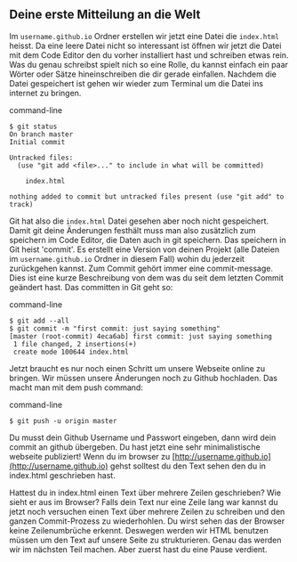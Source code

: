 ## Deine erste Mitteilung an die Welt

Im `username.github.io` Ordner erstellen wir jetzt eine Datei die `index.html` heisst. Da eine leere Datei nicht so interessant ist öffnen wir jetzt die Datei mit dem Code Editor den du vorher installiert hast und schreiben etwas rein. Was du genau schreibst spielt nich so eine Rolle, du kannst einfach ein paar Wörter oder Sätze hineinschreiben die dir gerade einfallen. Nachdem die Datei gespeichert ist gehen wir wieder zum Terminal um die Datei ins internet zu bringen.

command-line

```
$ git status
On branch master
Initial commit

Untracked files:
  (use "git add <file>..." to include in what will be committed)

    index.html

nothing added to commit but untracked files present (use "git add" to track)
```

Git hat also die `index.html` Datei gesehen aber noch nicht gespeichert. Damit git deine Änderungen festhält muss man also zusätzlich zum speichern im Code Editor, die Daten auch in git speichern. Das speichern in Git heist 'commit'. Es erstellt eine Version von deinen Projekt \(alle Dateien im `username.github.io` Ordner in diesem Fall\) wohin du jederzeit zurückgehen kannst. Zum Commit gehört immer eine commit-message. Dies ist eine kurze Beschreibung von dem was du seit dem letzten Commit geändert hast. Das committen in Git geht so:

command-line

```
$ git add --all
$ git commit -m "first commit: just saying something"
[master (root-commit) 4eca6ab] first commit: just saying something
 1 file changed, 2 insertions(+)
 create mode 100644 index.html
```

Jetzt braucht es nur noch einen Schritt um unsere Webseite online zu bringen. Wir müssen unsere Änderungen noch zu Github hochladen. Das macht man mit dem push command:

command-line

```
$ git push -u origin master
```

Du musst dein Github Username und Passwort eingeben, dann wird dein commit an github übergeben. Du hast jetzt eine sehr minimalistische webseite publiziert! Wenn du im browser zu [http://username.github.io](http://username.github.io) gehst solltest du den Text sehen den du in index.html geschrieben hast.

Hattest du in index.html einen Text über mehrere Zeilen geschrieben? Wie sieht er aus im Browser? Falls dein Text nur eine Zeile lang war kannst du jetzt noch versuchen einen Text über mehrere Zeilen zu schreiben und den ganzen Commit-Prozess zu wiederhohlen. Du wirst sehen das der Browser keine Zeilenumbrüche erkennt. Deswegen werden wir HTML benutzen müssen um den Text auf unsere Seite zu strukturieren. Genau das werden wir im nächsten Teil machen. Aber zuerst hast du eine Pause verdient.



